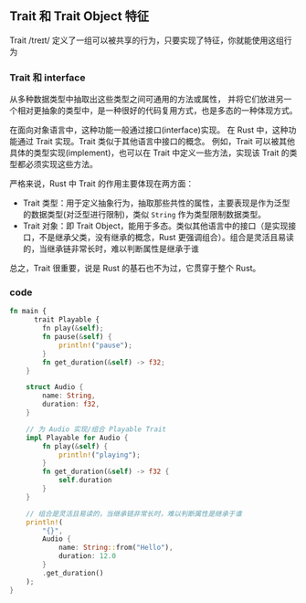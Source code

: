 ## Trait 和 Trait Object 特征

Trait /treɪt/ 定义了一组可以被共享的行为，只要实现了特征，你就能使用这组行为

### Trait 和 interface

从多种数据类型中抽取出这些类型之间可通用的方法或属性，
并将它们放进另一个相对更抽象的类型中，是一种很好的代码复用方式，也是多态的一种体现方式。

在面向对象语言中，这种功能一般通过接口(interface)实现。
在 Rust 中，这种功能通过 Trait 实现。Trait 类似于其他语言中接口的概念。
例如，Trait 可以被其他具体的类型实现(implement)，也可以在 Trait 中定义一些方法，实现该 Trait 的类型都必须实现这些方法。

严格来说，Rust 中 Trait 的作用主要体现在两方面：

- Trait 类型：用于定义抽象行为，抽取那些共性的属性，主要表现是作为泛型的数据类型(对泛型进行限制)，类似 `String` 作为类型限制数据类型。
- Trait 对象：即 Trait Object，能用于多态。类似其他语言中的接口（是实现接口，不是继承父类，没有继承的概念，Rust 更强调组合）。组合是灵活且易读的，当继承链非常长时，难以判断属性是继承于谁

总之，Trait 很重要，说是 Rust 的基石也不为过，它贯穿于整个 Rust。

### code

```rs
fn main {
      trait Playable {
        fn play(&self);
        fn pause(&self) {
            println!("pause");
        }
        fn get_duration(&self) -> f32;
    }

    struct Audio {
        name: String,
        duration: f32,
    }

    // 为 Audio 实现/组合 Playable Trait
    impl Playable for Audio {
        fn play(&self) {
            println!("playing");
        }
        fn get_duration(&self) -> f32 {
            self.duration
        }
    }

    // 组合是灵活且易读的，当继承链非常长时，难以判断属性是继承于谁
    println!(
        "{}",
        Audio {
            name: String::from("Hello"),
            duration: 12.0
        }
        .get_duration()
    );
}
```

